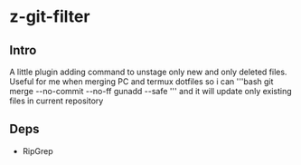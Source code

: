 # z-git-filter
## Intro
A little plugin adding command to unstage only new and only deleted files. Useful for me when merging PC and termux dotfiles so i can 
'''bash
git merge --no-commit --no-ff
gunadd --safe
'''
and it will update only existing files in current repository
## Deps
* RipGrep
